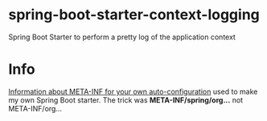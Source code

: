 # spring-boot-starter-context-logging
Spring Boot Starter to perform a pretty log of the application context

# Info

[Information about META-INF for your own auto-configuration](https://docs.spring.io/spring-boot/docs/current/reference/htmlsingle/#features.developing-auto-configuration.understanding-auto-configured-beans) used to make my own Spring Boot starter. The trick was **META-INF/spring/org...** not META-INF/org...

